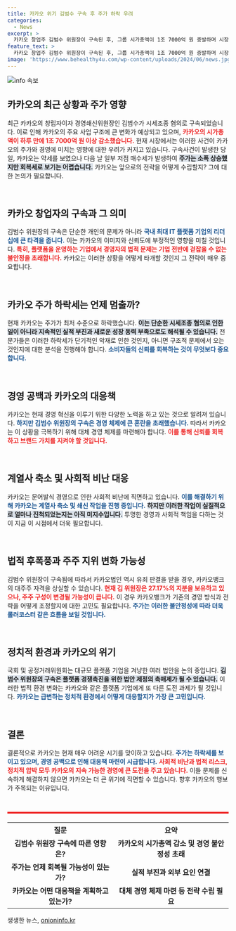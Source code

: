 ```yaml
---
title: 카카오 위기 김범수 구속 후 주가 하락 우려
categories:
  - News
excerpt: >
  카카오 창업주 김범수 위원장이 구속된 후, 그룹 시가총액이 1조 7000억 원 증발하며 시장에 충격을 안겼습니다. 전문가들이 주가 회복 전망과 경영 공백 대응책을 집중 분석합니다. 클릭해 자세한 이야기를 확인하세요!
feature_text: >
  카카오 창업주 김범수 위원장이 구속된 후, 그룹 시가총액이 1조 7000억 원 증발하며 시장에 충격을 안겼습니다. 전문가들이 주가 회복 전망과 경영 공백 대응책을 집중 분석합니다. 클릭해 자세한 이야기를 확인하세요!
image: 'https://www.behealthy4u.com/wp-content/uploads/2024/06/news.jpg'
---
```


<p><img src="https://www.behealthy4u.com/wp-content/uploads/2024/06/news.jpg" alt="info 속보" /></p>

<h2 data-ke-size="size26">카카오의 최근 상황과 주가 영향</h2>

<p data-ke-size="size16">최근 카카오의 창립자이자 경영쇄신위원장인 김범수가 시세조종 혐의로 구속되었습니다. 이로 인해 카카오의 주요 사업 구조에 큰 변화가 예상되고 있으며, <b><span style="color: #ee2323;">카카오의 시가총액이 하루 만에 1조 7000억 원 이상 감소했습니다.</span></b> 현재 시장에서는 이러한 사건이 카카오의 주가와 경영에 미치는 영향에 대한 우려가 커지고 있습니다. 구속사건이 발생한 당일, 카카오는 약세를 보였으나 다음 날 일부 저점 매수세가 발생하여 <b><span style="background-color: #21538527;">주가는 소폭 상승했지만 회복세로 보기는 어렵습니다.</span></b> 카카오는 앞으로의 전략을 어떻게 수립할지? 그에 대한 논의가 필요합니다.</p>

<p data-ke-size="size16">&nbsp;</p>

<h2 data-ke-size="size26">카카오 창업자의 구속과 그 의미</h2>

<p data-ke-size="size16">김범수 위원장의 구속은 단순한 개인의 문제가 아니라 <b><span style="color: #1a5490;">국내 최대 IT 플랫폼 기업의 리더십에 큰 타격을 줍니다.</span></b> 이는 카카오의 이미지와 신뢰도에 부정적인 영향을 미칠 것입니다. <b><span style="color: #ee2323;">특히, 플랫폼을 운영하는 기업에서 경영자의 법적 문제는 기업 전반에 걷잡을 수 없는 불안정을 초래합니다.</span></b> 카카오는 이러한 상황을 어떻게 타개할 것인지 그 전략이 매우 중요합니다.</p>

<p data-ke-size="size16">&nbsp;</p>

<h2 data-ke-size="size26">카카오 주가 하락세는 언제 멈출까?</h2>

<p data-ke-size="size16">현재 카카오는 주가가 최저 수준으로 하락했습니다. <b><span style="background-color: #21538527;">이는 단순한 시세조종 혐의로 인한 일이 아니라 지속적인 실적 부진과 새로운 성장 동력 부족으로도 해석될 수 있습니다.</span></b> 전문가들은 이러한 하락세가 단기적인 악재로 인한 것인지, 아니면 구조적 문제에서 오는 것인지에 대한 분석을 진행해야 합니다. <b><span style="color: #1a5490;">소비자들의 신뢰를 회복하는 것이 무엇보다 중요합니다.</span></b> </p>

<p data-ke-size="size16">&nbsp;</p>

<h2 data-ke-size="size26">경영 공백과 카카오의 대응책</h2>

<p data-ke-size="size16">카카오는 현재 경영 혁신을 이루기 위한 다양한 노력을 하고 있는 것으로 알려져 있습니다. <b><span style="color: #1a5490;">하지만 김범수 위원장의 구속은 경영 체제에 큰 혼란을 초래했습니다.</span></b> 따라서 카카오는 이 상황을 극복하기 위해 대체 경영 체제를 마련해야 합니다. <b><span style="color: #ee2323;">이를 통해 신뢰를 회복하고 브랜드 가치를 지켜야 할 것입니다.</span></b> </p>

<p data-ke-size="size16">&nbsp;</p>

<h2 data-ke-size="size26">계열사 축소 및 사회적 비난 대응</h2>

<p data-ke-size="size16">카카오는 문어발식 경영으로 인한 사회적 비난에 직면하고 있습니다. <b><span style="color: #1a5490;">이를 해결하기 위해 카카오는 계열사 축소 및 쇄신 작업을 진행 중입니다.</span></b> <b><span style="background-color: #21538527;">하지만 이러한 작업이 실질적으로 얼마나 진척되었는지는 아직 미지수입니다.</span></b> 투명한 경영과 사회적 책임을 다하는 것이 지금 이 시점에서 더욱 필요합니다.</p>

<p data-ke-size="size16">&nbsp;</p>

<h2 data-ke-size="size26">법적 후폭풍과 주주 지위 변화 가능성</h2>

<p data-ke-size="size16">김범수 위원장이 구속됨에 따라서 카카오법인 역시 유죄 판결을 받을 경우, 카카오뱅크의 대주주 자격을 상실할 수 있습니다. <b><span style="color: #ee2323;">현재 김 위원장은 27.17%의 지분을 보유하고 있으나, 주주 구성이 변경될 가능성이 큽니다.</span></b> 이 경우 카카오뱅크가 기존의 경영 방식과 전략을 어떻게 조정할지에 대한 고민도 필요합니다. <b><span style="color: #1a5490;">주가는 이러한 불안정성에 따라 더욱 롤러코스터 같은 흐름을 보일 것입니다.</span></b> </p>

<p data-ke-size="size16">&nbsp;</p>

<h2 data-ke-size="size26">정치적 환경과 카카오의 위기</h2>

<p data-ke-size="size16">국회 및 공정거래위원회는 대규모 플랫폼 기업을 겨냥한 여러 법안을 논의 중입니다. <b><span style="background-color: #21538527;">김범수 위원장의 구속은 플랫폼 경쟁촉진을 위한 법안 제정의 촉매제가 될 수 있습니다.</span></b> 이러한 법적 환경 변화는 카카오와 같은 플랫폼 기업에게 또 다른 도전 과제가 될 것입니다. <b><span style="color: #1a5490;">카카오는 급변하는 정치적 환경에서 어떻게 대응할지가 가장 큰 고민입니다.</span></b> </p>

<p data-ke-size="size16">&nbsp;</p>

<h2 data-ke-size="size26">결론</h2>

<p data-ke-size="size16">결론적으로 카카오는 현재 매우 어려운 시기를 맞이하고 있습니다. <b><span style="color: #1a5490;">주가는 하락세를 보이고 있으며, 경영 공백으로 인해 대응책 마련이 시급합니다.</span></b> <b><span style="color: #ee2323;">사회적 비난과 법적 리스크, 정치적 압박 모두 카카오의 지속 가능한 경영에 큰 도전을 주고 있습니다.</span></b> 이들 문제를 신속하게 해결하지 않으면 카카오는 더 큰 위기에 직면할 수 있습니다. 향후 카카오의 행보가 주목되는 이유입니다.</p>

<p data-ke-size="size16">&nbsp;</p>

<hr style="height: 4px; background-color: #ee2323; border: none;"/>

<table style="width: 100%; border-collapse: collapse; margin-top: 20px;">
    <tr>
        <th style="text-align: center; height: 25px;">질문</th>
        <th style="text-align: center; height: 25px;">요약</th>
    </tr>
    <tr>
        <td style="text-align: center; height: 17px;"><b>김범수 위원장 구속에 따른 영향은?</b></td>
        <td style="text-align: center; height: 17px;"><b>카카오의 시가총액 감소 및 경영 불안정성 초래</b></td>
    </tr>
    <tr>
        <td style="text-align: center; height: 17px;"><b>주가는 언제 회복될 가능성이 있는가?</b></td>
        <td style="text-align: center; height: 17px;"><b>실적 부진과 외부 요인 연결</b></td>
    </tr>
    <tr>
        <td style="text-align: center; height: 17px;"><b>카카오는 어떤 대응책을 계획하고 있는가?</b></td>
        <td style="text-align: center; height: 17px;"><b>대체 경영 체제 마련 등 전략 수립 필요</b></td>
    </tr>
</table>
생생한 뉴스, <a href="https://onioninfo.kr" rel="dofollow">onioninfo.kr</a>


